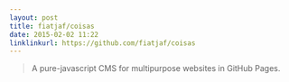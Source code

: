 ```yaml
---
layout: post
title: fiatjaf/coisas
date: 2015-02-02 11:22
linklinkurl: https://github.com/fiatjaf/coisas
---
```


> A pure-javascript CMS for multipurpose websites in GitHub Pages.